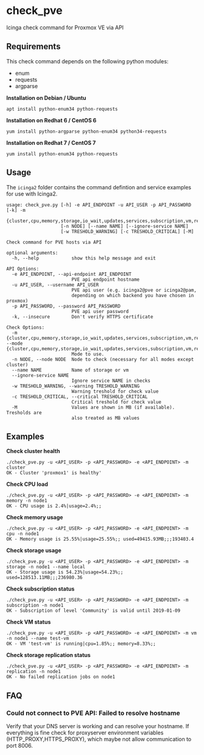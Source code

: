 # check_pve
Icinga check command for Proxmox VE via API

## Requirements

This check command depends on the following python modules:
 * enum
 * requests
 * argparse

**Installation on Debian / Ubuntu**
```
apt install python-enum34 python-requests
```

**Installation on Redhat 6 / CentOS 6**
```
yum install python-argparse python-enum34 python34-requests
```

**Installation on Redhat 7 / CentOS 7**
```
yum install python-enum34 python-requests
```

## Usage

The ``icinga2`` folder contains the command defintion and service examples for use with Icinga2.

```
usage: check_pve.py [-h] -e API_ENDPOINT -u API_USER -p API_PASSWORD [-k] -m
                    {cluster,cpu,memory,storage,io_wait,updates,services,subscription,vm,replication}
                    [-n NODE] [--name NAME] [--ignore-service NAME]
                    [-w TRESHOLD_WARNING] [-c TRESHOLD_CRITICAL] [-M]

Check command for PVE hosts via API

optional arguments:
  -h, --help            show this help message and exit

API Options:
  -e API_ENDPOINT, --api-endpoint API_ENDPOINT
                        PVE api endpoint hostname
  -u API_USER, --username API_USER
                        PVE api user (e.g. icinga2@pve or icinga2@pam,
                        depending on which backend you have chosen in proxmox)
  -p API_PASSWORD, --password API_PASSWORD
                        PVE api user password
  -k, --insecure        Don't verify HTTPS certificate

Check Options:
  -m {cluster,cpu,memory,storage,io_wait,updates,services,subscription,vm,replication}, --mode {cluster,cpu,memory,storage,io_wait,updates,services,subscription,vm,replication}
                        Mode to use.
  -n NODE, --node NODE  Node to check (necessary for all modes except cluster)
  --name NAME           Name of storage or vm
  --ignore-service NAME
                        Ignore service NAME in checks
  -w TRESHOLD_WARNING, --warning TRESHOLD_WARNING
                        Warning treshold for check value
  -c TRESHOLD_CRITICAL, --critical TRESHOLD_CRITICAL
                        Critical treshold for check value
  -M                    Values are shown in MB (if available). Tresholds are
                        also treated as MB values
```

## Examples

**Check cluster health**
```
./check_pve.py -u <API_USER> -p <API_PASSWORD> -e <API_ENDPOINT> -m cluster
OK - Cluster 'proxmox1' is healthy'
```

**Check CPU load**
```
./check_pve.py -u <API_USER> -p <API_PASSWORD> -e <API_ENDPOINT> -m memory -n node1
OK - CPU usage is 2.4%|usage=2.4%;;
```

**Check memory usage**
```
./check_pve.py -u <API_USER> -p <API_PASSWORD> -e <API_ENDPOINT> -m cpu -n node1
OK - Memory usage is 25.55%|usage=25.55%;; used=49415.93MB;;;193403.4
```

**Check storage usage**
```
./check_pve.py -u <API_USER> -p <API_PASSWORD> -e <API_ENDPOINT> -m storage -n node1 --name local
OK - Storage usage is 54.23%|usage=54.23%;; used=128513.11MB;;;236980.36
```

**Check subscription status**
```
./check_pve.py -u <API_USER> -p <API_PASSWORD> -e <API_ENDPOINT> -m subscription -n node1
OK - Subscription of level 'Community' is valid until 2019-01-09
```

**Check VM status**
```
./check_pve.py -u <API_USER> -p <API_PASSWORD> -e <API_ENDPOINT> -m vm -n node1 --name test-vm
OK - VM 'test-vm' is running|cpu=1.85%;; memory=8.33%;;
```

**Check storage replication status**
```
./check_pve.py -u <API_USER> -p <API_PASSWORD> -e <API_ENDPOINT> -m replication -n node1
OK - No failed replication jobs on node1
```

## FAQ

### Could not connect to PVE API: Failed to resolve hostname

Verify that your DNS server is working and can resolve your hostname. If everything is fine check for proxyserver environment variables (HTTP_PROXY,HTTPS_PROXY), which maybe not allow communication to port 8006.




